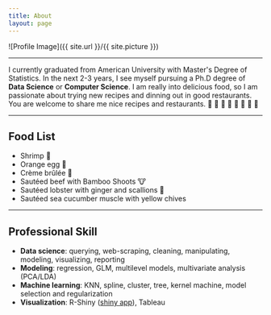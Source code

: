 ```yaml
---
title: About
layout: page
---
```

![Profile Image]({{ site.url }}/{{ site.picture }})

<hr>
<p>I currently graduated from American University with Master's Degree of Statistics. In the next 2-3 years, I see myself pursuing a Ph.D degree of <b>Data Science</b> or <b>Computer Science</b>. I am really into delicious food, so I am passionate about trying new recipes and dinning out in good restaurants. You are welcome to share me nice recipes and restaurants. 🍕 🍔 🍟 🍗 🍖 🍝 🍛 🍤
</p>

<hr>
<h2>Food List</h2>

<ul>
	<li>Shrimp  🍤</li>
	<li>Orange egg 🥚</li>
	<li>Crème brûlée 🍮</li>
	<li>Sautéed beef with Bamboo Shoots 🐮</li>
	<li>Sautéed lobster with ginger and scallions 🦞</li>
	<li>Sautéed sea cucumber muscle with yellow chives  </li>
</ul>

<hr>
<h2>Professional Skill</h2>

<ul class="skill-list">
	<li><b>Data science</b>: querying, web-scraping, cleaning, manipulating, modeling, visualizing, reporting</li>
	<li><b>Modeling</b>: regression, GLM, multilevel models, multivariate analysis (PCA/LDA)</li>
	<li><b>Machine learning</b>: KNN, spline, cluster, tree, kernel machine, model selection and regularization</li>
	<li><b>Visualization</b>: R-Shiny (<a href="https://lobs.shinyapps.io/H1B_map/">shiny app</a>), Tableau</li>
</ul>
